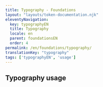```yaml
---
title: Typography - Foundations
layout: "layouts/token-documentation.njk"
eleventyNavigation:
  key: typographyEN
  title: Typography
  locale: en
  parent: foundationsEN
  order: 4
permalink: /en/foundations/typography/
translationKey: "typography"
tags: ['typographyEN', 'usage']
---
```


## Typography usage
